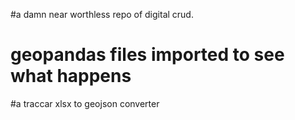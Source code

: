 #a damn near worthless repo of digital crud.  
# geopandas files imported to see what happens
#a traccar xlsx to geojson converter
